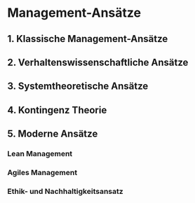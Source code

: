 # Management-Ansätze 
## 1. Klassische Management-Ansätze 
## 2. Verhaltenswissenschaftliche Ansätze 
## 3. Systemtheoretische Ansätze 
## 4. Kontingenz Theorie 
## 5. Moderne Ansätze 
### Lean Management 
### Agiles Management 
### Ethik- und Nachhaltigkeitsansatz 
